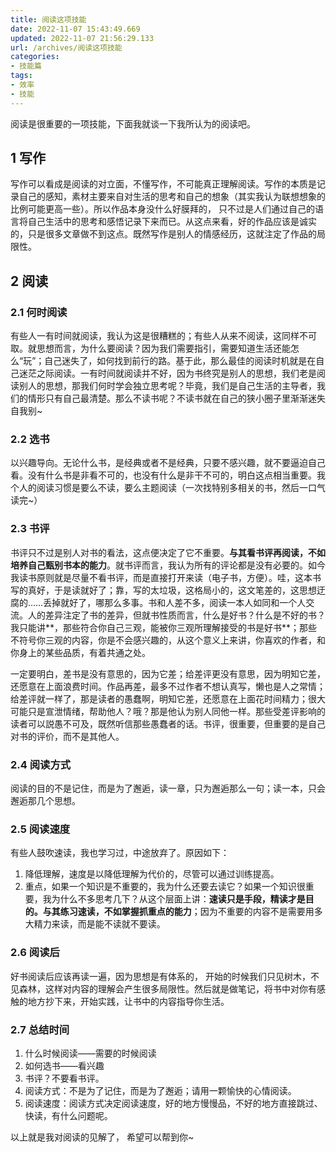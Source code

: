```yaml
---
title: 阅读这项技能
date: 2022-11-07 15:43:49.669
updated: 2022-11-07 21:56:29.133
url: /archives/阅读这项技能
categories: 
- 技能篇
tags: 
- 效率
- 技能
---
```


阅读是很重要的一项技能，下面我就谈一下我所认为的阅读吧。

## 1 写作

写作可以看成是阅读的对立面，不懂写作，不可能真正理解阅读。写作的本质是记录自己的感知，素材主要来自对生活的思考和自己的想象（其实我认为联想想象的比例可能更高一些）。所以作品本身没什么好膜拜的， 只不过是人们通过自己的语言将自己生活中的思考和感悟记录下来而已。从这点来看，好的作品应该是诚实的，只是很多文章做不到这点。既然写作是别人的情感经历，这就注定了作品的局限性。



## 2 阅读

### 2.1 何时阅读

有些人一有时间就阅读，我认为这是很糟糕的；有些人从来不阅读，这同样不可取。就思想而言，为什么要阅读？因为我们需要指引，需要知道生活还能怎么“玩”；自己迷失了，如何找到前行的路。基于此，那么最佳的阅读时机就是在自己迷茫之际阅读。一有时间就阅读并不好，因为书终究是别人的思想，我们老是阅读别人的思想，那我们何时学会独立思考呢？毕竟，我们是自己生活的主导者，我们的情形只有自己最清楚。那么不读书呢？不读书就在自己的狭小圈子里渐渐迷失自我别~

### 2.2 选书

以兴趣导向。无论什么书，是经典或者不是经典，只要不感兴趣，就不要逼迫自己看。没有什么书是非看不可的，也没有什么是非干不可的，明白这点相当重要。我个人的阅读习惯是要么不读，要么主题阅读（一次找特别多相关的书，然后一口气读完~）

### 2.3 书评

书评只不过是别人对书的看法，这点便决定了它不重要。**与其看书评再阅读，不如培养自己甄别书本的能力**。就书评而言，我认为所有的评论都是没有必要的。如今我读书原则就是尽量不看书评，而是直接打开来读（电子书，方便）。哇，这本书写的真好，于是读就好了；靠，写的太垃圾，这格局小的，这文笔差的，这思想迂腐的……丢掉就好了，哪那么多事。书和人差不多，阅读一本人如同和一个人交流。人的差异注定了书的差异，但就书性质而言，什么是好书？什么是不好的书？我只能讲**，那些符合你自己三观，能被你三观所理解接受的书是好书**；那些不符号你三观的内容，你是不会感兴趣的，从这个意义上来讲，你喜欢的作者，和你身上的某些品质，有着共通之处。

一定要明白，差书是没有意思的，因为它差；给差评更没有意思，因为明知它差，还愿意在上面浪费时间。作品再差，最多不过作者不想认真写，懒也是人之常情；给差评就一样了，那是读者的愚蠢啊，明知它差，还愿意在上面花时间精力；很大可能只是宣泄情绪，帮助他人？哦？那是他认为别人同他一样。那些受差评影响的读者可以説愚不可及，既然听信那些愚蠢者的话。书评，很重要，但重要的是自己对书的评价，而不是其他人。

### 2.4 阅读方式

阅读的目的不是记住，而是为了邂逅，读一章，只为邂逅那么一句；读一本，只会邂逅那几个思想。

### 2.5 阅读速度

有些人鼓吹速读，我也学习过，中途放弃了。原因如下：

1. 降低理解，速度是以降低理解为代价的，尽管可以通过训练提高。
2. 重点，如果一个知识是不重要的，我为什么还要去读它？如果一个知识很重要，我为什么不多思考几下？从这个层面上讲：**速读只是手段，精读才是目的。与其练习速读，不如掌握抓重点的能力**；因为不重要的内容不是需要用多大精力来读，而是能不读就不要读。

### 2.6 阅读后

好书阅读后应该再读一遍，因为思想是有体系的， 开始的时候我们只见树木，不见森林，这样对内容的理解会产生很多局限性。然后就是做笔记，将书中对你有感触的地方抄下来，开始实践，让书中的内容指导你生活。

### 2.7 总结时间

1. 什么时候阅读——需要的时候阅读
2. 如何选书——看兴趣
3. 书评？不要看书评。
4. 阅读方式：不是为了记住，而是为了邂逅；请用一颗愉快的心情阅读。
5. 阅读速度：阅读方式决定阅读速度，好的地方慢慢品，不好的地方直接跳过、快读，有什么问题呢。

以上就是我对阅读的见解了， 希望可以帮到你~